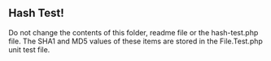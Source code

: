 ## Hash Test!

Do not change the contents of this folder, readme file or the hash-test.php file. The SHA1 and MD5 values of these items are stored in the File.Test.php unit test file.